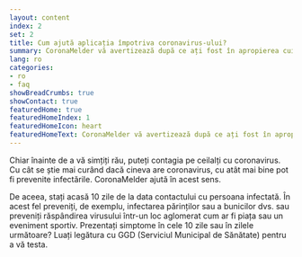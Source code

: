 ```yaml
---
layout: content
index: 2
set: 2
title: Cum ajută aplicația împotriva coronavirus-ului?
summary: CoronaMelder vă avertizează după ce ați fost în apropierea cuiva infectat cu coronavirus.
lang: ro
categories:
- ro
- faq
showBreadCrumbs: true
showContact: true
featuredHome: true
featuredHomeIndex: 1
featuredHomeIcon: heart
featuredHomeText: CoronaMelder vă avertizează după ce ați fost în apropierea cuiva infectat cu coronavirus.
---
```


Chiar înainte de a vă simțiți rău, puteți contagia pe ceilalți cu coronavirus. Cu cât se știe mai curând dacă cineva are coronavirus, cu atât mai bine pot fi prevenite infectările. CoronaMelder ajută în acest sens.

De aceea, stați acasă 10 zile de la data contactului cu persoana infectată.
În acest fel preveniți, de exemplu, infectarea părinților sau a bunicilor dvs. sau preveniți răspândirea virusului într-un loc aglomerat cum ar fi piața sau un eveniment sportiv. 
Prezentați simptome în cele 10 zile sau în zilele următoare? Luați legătura cu GGD (Serviciul Municipal de Sănătate) pentru a vă testa.
